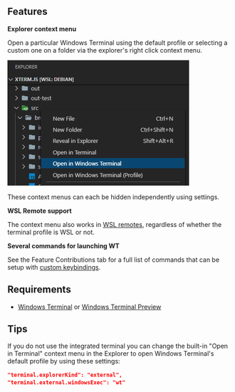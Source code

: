 ## Features

**Explorer context menu**

Open a particular Windows Terminal using the default profile or selecting a custom one on a folder via the explorer's right click context menu.

![Context menu](images/context-menu.png)

These context menus can each be hidden independently using settings.

**WSL Remote support**

The context menu also works in [WSL remotes](https://marketplace.visualstudio.com/items?itemName=ms-vscode-remote.remote-wsl), regardless of whether the terminal profile is WSL or not.

**Several commands for launching WT**

See the Feature Contributions tab for a full list of commands that can be setup with [custom keybindings](https://code.visualstudio.com/docs/getstarted/keybindings).

## Requirements

- [Windows Terminal](https://www.microsoft.com/en-us/p/windows-terminal/9n0dx20hk701) or [Windows Terminal Preview](https://www.microsoft.com/en-us/p/windows-terminal-preview/9n8g5rfz9xk3)

## Tips

If you do not use the integrated terminal you can change the built-in "Open in Terminal" context menu in the Explorer to open Windows Terminal's default profile by using these settings:

```json
"terminal.explorerKind": "external",
"terminal.external.windowsExec": "wt"
```
